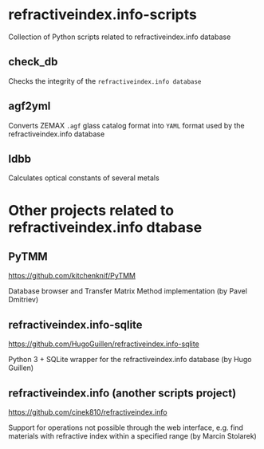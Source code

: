 # refractiveindex.info-scripts
Collection of Python scripts related to refractiveindex.info database

## check_db
Checks the integrity of the `refractiveindex.info database`

## agf2yml
Converts ZEMAX `.agf` glass catalog format into `YAML` format used by the refractiveindex.info database

## ldbb
Calculates optical constants of several metals

# Other projects related to refractiveindex.info dtabase

## PyTMM
https://github.com/kitchenknif/PyTMM

Database browser and Transfer Matrix Method implementation (by Pavel Dmitriev)

## refractiveindex.info-sqlite
https://github.com/HugoGuillen/refractiveindex.info-sqlite

Python 3 + SQLite wrapper for the refractiveindex.info database (by Hugo Guillen)

## refractiveindex.info (another scripts project)
https://github.com/cinek810/refractiveindex.info

Support for operations not possible through the web interface, e.g. find materials with refractive index within a specified range (by Marcin Stolarek)

